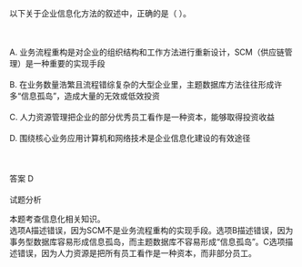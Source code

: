<div class="detail lh2"><p>
以下关于企业信息化方法的叙述中，正确的是（  ）。</p><br/><br/>A. 业务流程重构是对企业的组织结构和工作方法进行重新设计，SCM（供应链管理）是一种重要的实现手段<br/><br/>B. 在业务数量浩繁且流程错综复杂的大型企业里，主题数据库方法往往形成许多“信息孤岛”，造成大量的无效或低效投资<br/><br/>C. 人力资源管理把企业的部分优秀员工看作是一种资本，能够取得投资收益<br/><br/>D. 围绕核心业务应用计算机和网络技术是企业信息化建设的有效途径<br/><br/><br/><br/>答案 D<br/><br/>试题分析<br/><p></p><p>
本题考查信息化相关知识。       <br/>
选项A描述错误，因为SCM不是业务流程重构的实现手段。选项B描述错误，因为事务型数据库容易形成信息孤岛，而主题数据库不容易形成“信息孤岛”。C选项描述错误，因为人力资源是把所有员工看作是一种资本，而非部分员工。</p></div>